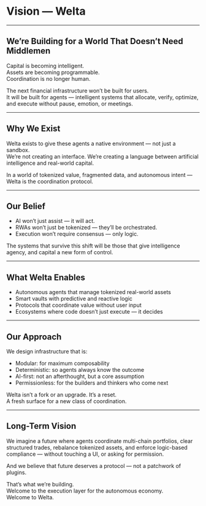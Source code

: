 # Vision — Welta

---

## We’re Building for a World That Doesn’t Need Middlemen  

Capital is becoming intelligent.  
Assets are becoming programmable.  
Coordination is no longer human.

The next financial infrastructure won’t be built for users.  
It will be built for agents — intelligent systems that allocate, verify, optimize, and execute without pause, emotion, or meetings.

---

## Why We Exist  
Welta exists to give these agents a native environment — not just a sandbox.  
We’re not creating an interface. We’re creating a language between artificial intelligence and real-world capital.

In a world of tokenized value, fragmented data, and autonomous intent — Welta is the coordination protocol.

---

## Our Belief  
- AI won’t just assist — it will act.  
- RWAs won’t just be tokenized — they’ll be orchestrated.  
- Execution won’t require consensus — only logic.

The systems that survive this shift will be those that give intelligence agency, and capital a new form of control.

---

## What Welta Enables  
- Autonomous agents that manage tokenized real-world assets  
- Smart vaults with predictive and reactive logic  
- Protocols that coordinate value without user input  
- Ecosystems where code doesn’t just execute — it decides

---

## Our Approach  
We design infrastructure that is:  
- Modular: for maximum composability  
- Deterministic: so agents always know the outcome  
- AI-first: not an afterthought, but a core assumption  
- Permissionless: for the builders and thinkers who come next

Welta isn’t a fork or an upgrade. It’s a reset.  
A fresh surface for a new class of coordination.

---

## Long-Term Vision  
We imagine a future where agents coordinate multi-chain portfolios, clear structured trades, rebalance tokenized assets, and enforce logic-based compliance — without touching a UI, or asking for permission.

And we believe that future deserves a protocol — not a patchwork of plugins.

That’s what we’re building.  
Welcome to the execution layer for the autonomous economy.  
Welcome to Welta.
